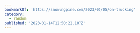 ```yaml
---
bookmarkOf: 'https://snowingpine.com/2023/01/05/on-trucking'
category:
  - random
published: '2023-01-14T12:50:22.107Z'
---
```

